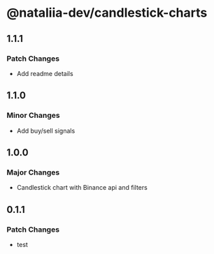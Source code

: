 # @nataliia-dev/candlestick-charts

## 1.1.1

### Patch Changes

- Add readme details

## 1.1.0

### Minor Changes

- Add buy/sell signals

## 1.0.0

### Major Changes

- Candlestick chart with Binance api and filters

## 0.1.1

### Patch Changes

- test
